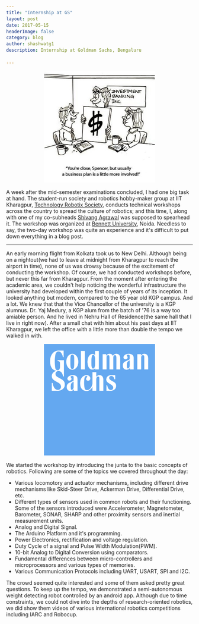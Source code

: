 ```yaml
---
title: "Internship at GS"
layout: post
date: 2017-05-15 
headerImage: false
category: blog
author: shashwatg1
description: Internship at Goldman Sachs, Bengaluru

---
```

<p align="center">
  <img width="300" height="300" src="/assets/images/posts/interngs/businessplans.jpg">
</p>

A week after the mid-semester examinations concluded, I had one big task at hand. The  student-run society and robotics hobby-maker group at IIT Kharagpur, [Technology Robotix Society](http://robotix.in), conducts technical workshops across the country to spread the culture of robotics; and this time, I, along with one of my co-subheads [Shivang Agrawal](http://www.shivangagrawal.in/) was supposed to spearhead it. The workshop was organized at [Bennett University](http://www.bennett.edu.in/), Noida. Needless to say, the two-day workshop was quite an experience and it's difficult to put down everything in a blog post.

---

An early morning flight from Kolkata took us to New Delhi. Although being on a nightout(we had to leave at midnight from Kharagpur to reach the airport in time), none of us was drowsy because of the excitement of conducting the workshop. Of course, we had conducted workshops before, but never this far from Kharagpur. From the moment after entering the academic area, we couldn't help noticing the wonderful infrastructure the university had developed within the first couple of years of its inception. It looked anything but modern, compared to the 65 year old KGP campus. And a lot.  We knew that that the Vice Chancellor of the university is a KGP alumnus. Dr. Yaj Medury, a KGP alum from the batch of '76 is a way too amiable person. And he lived in Nehru Hall of Residence(the same hall that I live in right now). After a small chat with him about his past days at IIT Kharagpur, we left the office with a little more than double the tempo we walked in with.

<p align="center">
  <img width="300" height="300" src="/assets/images/posts/interngs/gs.png">
</p>

We started the workshop by introducing the junta to the basic concepts of robotics. Following are some of the topics we covered throughout the day:
- Various locomotory and actuator mechanisms, including different drive mechanisms like Skid-Steer Drive, Ackerman Drive, Differential Drive, etc.
- Different types of sensors used in common robots and their functioning. Some of the sensors introduced were Accelerometer, Magnetometer, Barometer, SONAR, SHARP and other proximity sensors and inertial measurement units.
- Analog and Digital Signal.
- The Arduino Platform and it's programming.
- Power Electronics, rectification and voltage regulation.
- Duty Cycle of a signal and Pulse Width Modulation(PWM).
- 10-bit Analog to Digital Conversion using comparators.
- Fundamental differences between micro-controllers and microprocessors and various types of memories.
- Various Communication Protocols including UART, USART, SPI and I2C.

The crowd seemed quite interested and some of them asked pretty great questions. To keep up the tempo, we demonstrated a semi-autonomous weight detecting robot controlled by an android app. Although due to time constraints, we could not dive into the depths of research-oriented robotics, we did show them videos of various international robotics competitions including IARC and Robocup.
